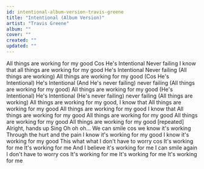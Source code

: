 ```yaml
---
id: intentional-album-version-travis-greene
title: "Intentional (Album Version)"
artist: "Travis Greene"
album: ""
cover: ""
created: ""
updated: ""
---
```


All things are working for my good
Cos He's Intentional
Never failing
I know that all things are working for my good
He's Intentional
Never failing
(All things are working) All things are working for my good
(Cos He's Intentional) He's Intentional
(And He's never failing) never failing
(All things are working for my good) All things are working for my good
(He's Intentional) He's Intentional
(He's never failing) never failing
(All things are working) All things are working for my good,
I know that All things are working for my good
All things are working for my good
I know that All things are working for my good
All things are working for my good
All things are working for my good
All things are working for my good
[repeated]
Alright, hands up
Sing
Oh oh oh...
We can smile cos we know it's working
Through the hurt and the pain
I know it's working for my good
I know it's working for my good
This what what
I don't have to worry cos
It's working for me
It's working for me
And I believe it's working for me
I can smile again
I don't have to worry cos
It's working for me
It's working for me
It's working for me